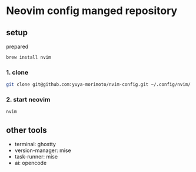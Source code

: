 # Neovim config manged repository

## setup

prepared

```bash
brew install nvim
```

### 1. clone

```bash
git clone git@github.com:yuya-morimoto/nvim-config.git ~/.config/nvim/
```

### 2. start neovim

```bash
nvim
```

## other tools

- terminal: ghostty
- version-manager: mise
- task-runner: mise
- ai: opencode
